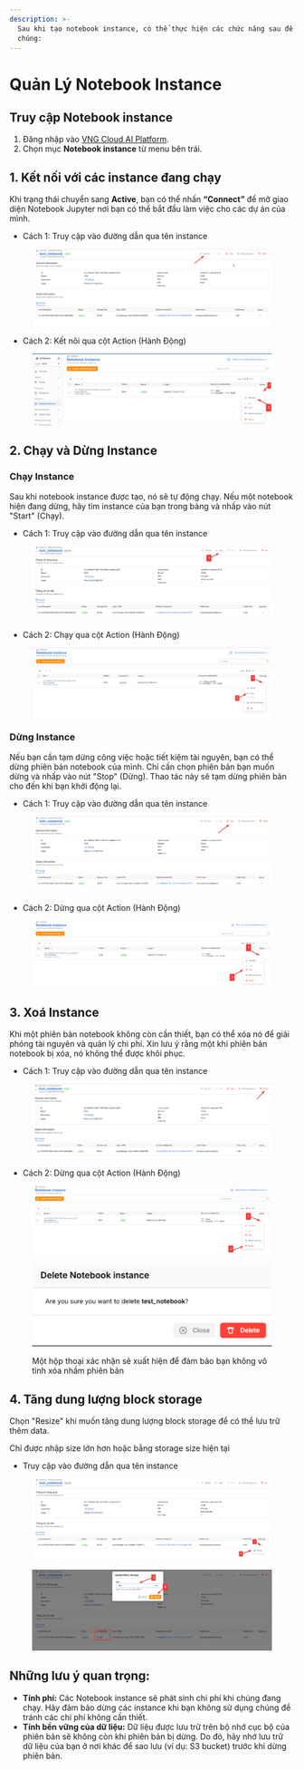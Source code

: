 ```yaml
---
description: >-
  Sau khi tạo notebook instance, có thể thực hiện các chức năng sau để quản lý
  chúng:
---
```


# Quản Lý Notebook Instance

## **Truy cập Notebook instance**

1. Đăng nhập vào [VNG Cloud AI Platform](https://aiplatform.console.vngcloud.vn/overview).
2. Chọn mục **Notebook instance** từ menu bên trái.

## &#x20;**1. Kết nối với các instance đang chạy**

Khi trạng thái chuyển sang **Active**, bạn có thể nhấn **“Connect”** để mở giao diện Notebook Jupyter nơi bạn có thể bắt đầu làm việc cho các dự án của mình.

* Cách 1: Truy cập vào đường dẫn qua tên instance

<figure><img src="../../../.gitbook/assets/image (1106).png" alt=""><figcaption></figcaption></figure>

* Cách 2: Kết nôi qua cột Action (Hành Động)

<figure><img src="../../../.gitbook/assets/image (1) (1) (1) (1).png" alt=""><figcaption></figcaption></figure>

## **2. Chạy và Dừng Instance**

### **Chạy Instance**

Sau khi notebook instance được tạo, nó sẽ tự động chạy. Nếu một notebook hiện đang dừng, hãy tìm instance của bạn trong bảng và nhấp vào nút "Start" (Chạy).

* Cách 1: Truy cập vào đường dẫn qua tên instance

<figure><img src="../../../.gitbook/assets/image (1108).png" alt=""><figcaption></figcaption></figure>

* Cách 2: Chạy qua cột Action (Hành Động)

<figure><img src="../../../.gitbook/assets/image (1110).png" alt=""><figcaption></figcaption></figure>

### **Dừng Instance**

Nếu bạn cần tạm dừng công việc hoặc tiết kiệm tài nguyên, bạn có thể dừng phiên bản notebook của mình. Chỉ cần chọn phiên bản bạn muốn dừng và nhấp vào nút "Stop" (Dừng). Thao tác này sẽ tạm dừng phiên bản cho đến khi bạn khởi động lại.

* Cách 1: Truy cập vào đường dẫn qua tên instance

<figure><img src="../../../.gitbook/assets/image (1107).png" alt=""><figcaption></figcaption></figure>

* Cách 2: Dừng qua cột Action (Hành Động)

<figure><img src="../../../.gitbook/assets/image (1105).png" alt=""><figcaption></figcaption></figure>

## **3. Xoá Instance**

Khi một phiên bản notebook không còn cần thiết, bạn có thể xóa nó để giải phóng tài nguyên và quản lý chi phí. Xin lưu ý rằng một khi phiên bản notebook bị xóa, nó không thể được khôi phục.

* Cách 1: Truy cập vào đường dẫn qua tên instance

<figure><img src="../../../.gitbook/assets/image (1112).png" alt=""><figcaption></figcaption></figure>

* Cách 2: Dừng qua cột Action (Hành Động)

<figure><img src="../../../.gitbook/assets/image (1111).png" alt=""><figcaption></figcaption></figure>

<figure><img src="../../../.gitbook/assets/image (1113).png" alt=""><figcaption><p>Một hộp thoại xác nhận sẽ xuất hiện để đảm bảo bạn không vô tình xóa nhầm phiên bản</p></figcaption></figure>

## 4. Tăng dung lượng block storage

Chọn "Resize" khi muốn tăng dung lượng block storage để có thể lưu trữ thêm data.&#x20;

Chỉ được nhập size lớn hơn hoặc bằng storage size hiện tại

* Truy cập vào đường dẫn qua tên instance

<figure><img src="../../../.gitbook/assets/image (1115).png" alt=""><figcaption></figcaption></figure>

<figure><img src="../../../.gitbook/assets/image (1116).png" alt=""><figcaption></figcaption></figure>

## Những lưu ý quan trọng:

* **Tính phí:** Các Notebook instance sẽ phát sinh chi phí khi chúng đang chạy. Hãy đảm bảo dừng các instance khi bạn không sử dụng chúng để tránh các chi phí không cần thiết.
* **Tính bền vững của dữ liệu:** Dữ liệu được lưu trữ trên bộ nhớ cục bộ của phiên bản sẽ không còn khi phiên bản bị dừng. Do đó, hãy nhớ lưu trữ dữ liệu của bạn ở nơi khác để sao lưu (ví dụ: S3 bucket) trước khi dừng phiên bản.

